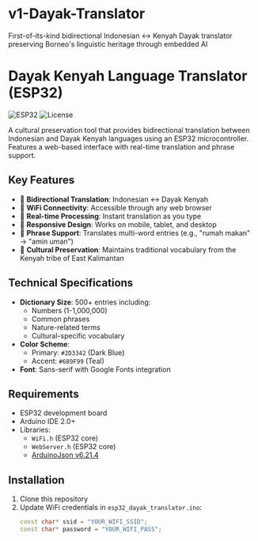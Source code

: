 # v1-Dayak-Translator
First-of-its-kind bidirectional Indonesian ↔ Kenyah Dayak translator preserving Borneo's linguistic heritage through embedded AI

# Dayak Kenyah Language Translator (ESP32)

![ESP32](https://img.shields.io/badge/ESP32-v4.0-blue) ![License](https://img.shields.io/badge/license-MIT-green)

A cultural preservation tool that provides bidirectional translation between Indonesian and Dayak Kenyah languages using an ESP32 microcontroller. Features a web-based interface with real-time translation and phrase support.

## Key Features
- 🔄 **Bidirectional Translation**: Indonesian ↔ Dayak Kenyah
- 📡 **WiFi Connectivity**: Accessible through any web browser
- 🚀 **Real-time Processing**: Instant translation as you type
- 📱 **Responsive Design**: Works on mobile, tablet, and desktop
- 📖 **Phrase Support**: Translates multi-word entries (e.g., "rumah makan" → "amin uman")
- 🌿 **Cultural Preservation**: Maintains traditional vocabulary from the Kenyah tribe of East Kalimantan

## Technical Specifications
- **Dictionary Size**: 500+ entries including:
  - Numbers (1-1,000,000)
  - Common phrases
  - Nature-related terms
  - Cultural-specific vocabulary
- **Color Scheme**: 
  - Primary: `#2D3342` (Dark Blue)
  - Accent: `#689F99` (Teal)
- **Font**: Sans-serif with Google Fonts integration

## Requirements
- ESP32 development board
- Arduino IDE 2.0+
- Libraries:
  - `WiFi.h` (ESP32 core)
  - `WebServer.h` (ESP32 core)
  - [ArduinoJson v6.21.4](https://arduinojson.org/)

## Installation
1. Clone this repository
2. Update WiFi credentials in `esp32_dayak_translator.ino`:
   ```cpp
   const char* ssid = "YOUR_WIFI_SSID";
   const char* password = "YOUR_WIFI_PASS";

